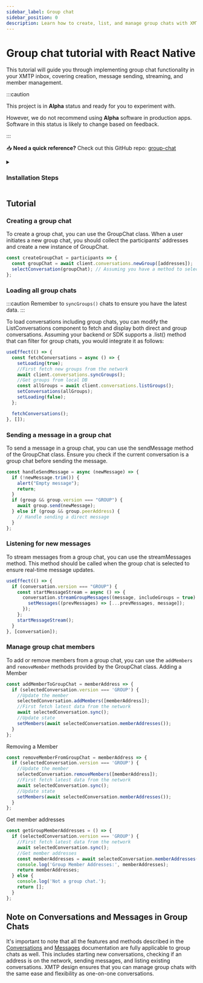 ```yaml
---
sidebar_label: Group chat
sidebar_position: 0
description: Learn how to create, list, and manage group chats with XMTP
---
```


# Group chat tutorial with React Native

This tutorial will guide you through implementing group chat functionality in your XMTP inbox, covering creation, message sending, streaming, and member management.

:::caution

This project is in **Alpha** status and ready for you to experiment with.

However, we do not recommend using **Alpha** software in production apps. Software in this status is likely to change based on feedback.

:::

<div class=" rabbit  p-5 ">

📥 <b>Need a quick reference?</b> Check out this GitHub repo: <a href="https://github.com/fabriguespe/xmtp-rn-groupchats">group-chat</a>

</div>

<details>
<summary>

<h3>Installation Steps</h3></summary>

### Prerequisites

- Node.js
- npm or Yarn
- React Native CLI
- Xcode (for iOS)

### 1. Initialize react native project

If you haven't already created a React Native project, start by initializing one:

```bash
npx react-native init xmtprn
```

### 2. Install expo modules

Install the latest Expo modules:

```bash
npx install-expo-modules@latest
```

### 3. Install XMTP react native sdk

Install the XMTP React Native SDK using npm:

```bash
npm install @xmtp/react-native-sdk
```

### 4. Update podfile for ios

Update the Podfile to set the minimum iOS platform. Open the `Podfile` in your iOS directory and modify the platform line:

```ruby
platform :ios, '16.0'
```

### 5. Update xcode target

Ensure your Xcode project's target is updated to iOS 16.0 or higher.

### 6. Add Babel plugin

Install the Babel plugin required for the XMTP SDK:

```bash
npm add @babel/plugin-proposal-export-namespace-from
```

### 7. Configure babel

Update your Babel configuration. Open your `babel.config.js` and add the plugin:

```javascript
module.exports = {
  presets: ["module:@react-native/babel-preset"],
  plugins: ["@babel/plugin-proposal-export-namespace-from"],
};
```

### 8. Install ios pods

Navigate to the iOS directory and install the necessary pods:

```bash
cd ios && pod install && cd ..
```

### 9. Start the application

Finally, start your React Native application:

```bash
npm run ios
```

</details>

## Tutorial

### Creating a group chat

To create a group chat, you can use the GroupChat class. When a user initiates a new group chat, you should collect the participants' addresses and create a new instance of GroupChat.

```jsx
const createGroupChat = participants => {
  const groupChat = await client.conversations.newGroup([addresses]);
  selectConversation(groupChat); // Assuming you have a method to select the current conversation
};
```

### Loading all group chats

:::caution
Remember to `syncGroups()` chats to ensure you have the latest data.
:::

To load conversations including group chats, you can modify the ListConversations component to fetch and display both direct and group conversations. Assuming your backend or SDK supports a .list() method that can filter for group chats, you would integrate it as follows:

```jsx
useEffect(() => {
  const fetchConversations = async () => {
    setLoading(true);
    //First fetch new groups from the network
    await client.conversations.syncGroups();
    //Get groups from local DB
    const allGroups = await client.conversations.listGroups();
    setConversations(allGroups);
    setLoading(false);
  };

  fetchConversations();
}, []);
```

### Sending a message in a group chat

To send a message in a group chat, you can use the sendMessage method of the GroupChat class. Ensure you check if the current conversation is a group chat before sending the message.

```jsx
const handleSendMessage = async (newMessage) => {
  if (!newMessage.trim()) {
    alert("Empty message");
    return;
  }
  if (group && group.version === "GROUP") {
    await group.send(newMessage);
  } else if (group && group.peerAddress) {
    // Handle sending a direct message
  }
};
```

### Listening for new messages

To stream messages from a group chat, you can use the streamMessages method. This method should be called when the group chat is selected to ensure real-time message updates.

```jsx
useEffect(() => {
  if (conversation.version === "GROUP") {
    const startMessageStream = async () => {
      conversation.streamGroupMessages((message, includeGroups = true) => {
        setMessages((prevMessages) => [...prevMessages, message]);
      });
    };
    startMessageStream();
  }
}, [conversation]);
```

### Manage group chat members

To add or remove members from a group chat, you can use the `addMembers` and `removeMember` methods provided by the GroupChat class.
Adding a Member

```jsx
const addMemberToGroupChat = memberAddress => {
  if (selectedConversation.version === 'GROUP') {
    //Update the member
    selectedConversation.addMembers([memberAddress]);
    //First fetch latest data from the network
    await selectedConversation.sync();
    //Update state
    setMembers(await selectedConversation.memberAddresses());
  }
};
```

Removing a Member

```jsx
const removeMemberFromGroupChat = memberAddress => {
  if (selectedConversation.version === 'GROUP') {
    //Update the member
    selectedConversation.removeMembers([memberAddress]);
    //First fetch latest data from the network
    await selectedConversation.sync();
    //Update state
    setMembers(await selectedConversation.memberAddresses());
  }
};
```

Get member addresses

```jsx
const getGroupMemberAddresses = () => {
  if (selectedConversation.version === 'GROUP') {
    //First fetch latest data from the network
    await selectedConversation.sync();
    //Get member addresses
    const memberAddresses = await selectedConversation.memberAddresses();
    console.log('Group Member Addresses:', memberAddresses);
    return memberAddresses;
  } else {
    console.log('Not a group chat.');
    return [];
  }
};
```

## Note on Conversations and Messages in Group Chats

It's important to note that all the features and methods described in the [Conversations](/docs/build/conversations.md) and [Messages](/docs/build/messages/messages.md) documentation are fully applicable to group chats as well. This includes starting new conversations, checking if an address is on the network, sending messages, and listing existing conversations. XMTP design ensures that you can manage group chats with the same ease and flexibility as one-on-one conversations.
